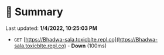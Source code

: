 # 📖 Summary
Last updated: **1/4/2022, 10:25:03 PM**

- `GET` [https://Bhadwa-sala.toxicblte.repl.co](https://Bhadwa-sala.toxicblte.repl.co) - **Down** (100ms)
